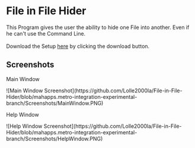 # File in File Hider
This Program gives the user the ability to hide one File into another. Even if he can't use the Command Line. <br/>
<br/>
Download the Setup [here](https://github.com/Lolle2000la/File-in-File-Hider/releases) by clicking the download button.
## Screenshots
<p>Main Window</p>
![Main Window Screenshot](https://github.com/Lolle2000la/File-in-File-Hider/blob/mahapps.metro-integration-experimental-branch/Screenshots/MainWindow.PNG)
<p>Help Window</p>
![Help Window Screenshot](https://github.com/Lolle2000la/File-in-File-Hider/blob/mahapps.metro-integration-experimental-branch/Screenshots/HelpWindow.PNG)


